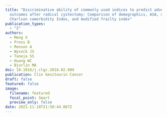 ```yaml
---
title: "Discriminative ability of commonly used indices to predict adverse
  outcomes after radical cystectomy: Comparison of demographics, ASA, modified
  Charlson comorbidity Index, and modified frailty index"
publication_types:
  - "2"
authors:
  - Meng X
  - Press B
  - Renson A
  - Wysock JS
  - Taneja SS
  - Huang WC
  - Bjurlin MA
doi: 10.1016/j.clgc.2018.02.009
publication: Clin Genitourin Cancer
draft: false
featured: false
image:
  filename: featured
  focal_point: Smart
  preview_only: false
date: 2021-11-18T21:50:44.067Z
---
```


